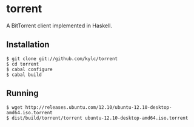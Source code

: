 torrent
=======

A BitTorrent client implemented in Haskell.

Installation
------------

    $ git clone git://github.com/kylc/torrent
    $ cd torrent
    $ cabal configure
    $ cabal build

Running
-------

    $ wget http://releases.ubuntu.com/12.10/ubuntu-12.10-desktop-amd64.iso.torrent
    $ dist/build/torrent/torrent ubuntu-12.10-desktop-amd64.iso.torrent

